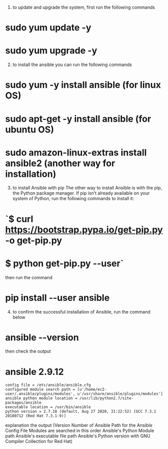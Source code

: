 1) to update and upgrade the system, first run the following commands

# sudo yum update -y

# sudo yum upgrade -y

2) to install the ansible you can run the following commands

# sudo yum -y install ansible  (for linux OS)

# sudo apt-get -y install ansible  (for ubuntu OS)

# sudo amazon-linux-extras install ansible2  (another way for installation)

3) to install Ansible with pip
    The other way to install Ansible is with the pip, the Python package manager. If pip isn’t already available on your system of Python, run the following commands to install it:
    
# `$ curl https://bootstrap.pypa.io/get-pip.py -o get-pip.py

# $ python get-pip.py --user`

then run the command

# pip install --user ansible

4) to confirm the successful installation of Ansible, run the command below

# ansible --version

then check the output

# ansible 2.9.12
    config file = /etc/ansible/ansible.cfg
    configured module search path = [u'/home/ec2-user/.ansible/plugins/modules', u'/usr/share/ansible/plugins/modules']
    ansible python module location = /usr/lib/python2.7/site-packages/ansible
    executable location = /usr/bin/ansible
    python version = 2.7.18 (default, Aug 27 2020, 21:22:52) [GCC 7.3.1 20180712 (Red Hat 7.3.1-9)]

explanation the output
    (Version Number of Ansible
    Path for the Ansible Config File
    Modules are searched in this order
    Ansible's Python Module path
    Ansible's executable file path
    Ansible's Python version with GNU Compiler Collection for Red Hat)